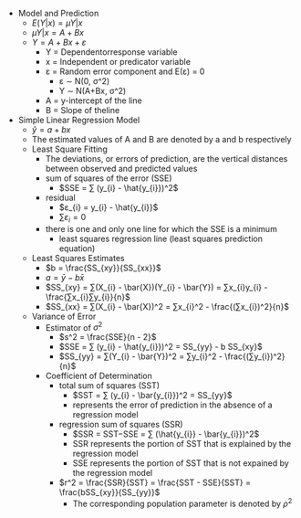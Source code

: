 - Model and Prediction
	- $E(Y|x) = µY|x$
	- $µY|x = A+Bx$
	- $Y = A+Bx+ε$
		- Y = Dependentorresponse variable
		- x = Independent or predicator variable
		- ε = Random error component and E(ε) = 0
			- ε ∼ N(0, σ^2)
			- Y ∼ N(A+Bx, σ^2)
		- A = y-intercept of the line
		- B = Slope of theline
- Simple Linear Regression Model
	- $\hat{y} =a+bx$
	- The estimated values of A and B are denoted by a and b respectively
	- Least Square Fitting
		- The deviations, or errors of prediction, are the vertical distances between observed and predicted values
		- sum of squares of the error (SSE)
			- $SSE = ∑ (y_{i} - \hat{y_{i}})^2$
		- residual
			- $ε_{i} = y_{i} - \hat{y_{i}}$
			- $∑ε_{i} = 0$
		- there is one and only one line for which the SSE is a minimum
			- least squares regression line (least squares prediction equation)
	- Least Squares Estimates
		- $b = \frac{SS_{xy}}{SS_{xx}}$
		- $a = \bar{y} - b\bar{x}$
		- $SS_{xy} = ∑(X_{i} - \bar{X})(Y_{i} - \bar{Y}) = ∑x_{i}y_{i} - \frac{∑x_{i}∑y_{i}}{n}$
		- $SS_{xx} = ∑(X_{i} - \bar{X})^2 = ∑x_{i}^2 - \frac{(∑x_{i})^2}{n}$
	- Variance of Error
		- Estimator of $σ^2$
			- $s^2 = \frac{SSE}{n - 2}$
			- $SSE = ∑ (y_{i} - \hat{y_{i}})^2 = SS_{yy} - b SS_{xy}$
			- $SS_{yy} = ∑(Y_{i} - \bar{Y})^2 = ∑y_{i}^2 - \frac{(∑y_{i})^2}{n}$
		- Coefficient of Determination
			- total sum of squares (SST)
				- $SST = ∑ (y_{i} - \bar{y_{i}})^2 = SS_{yy}$
				- represents the error of prediction in the absence of a regression model
			- regression sum of squares (SSR)
				- $SSR = SST−SSE = ∑ (\hat{y_{i}} - \bar{y_{i}})^2$
				- SSR represents the portion of SST that is explained by the regression model
				- SSE represents the portion of SST that is not expained by the regression model
			- $r^2 = \frac{SSR}{SST} = \frac{SST - SSE}{SST} = \frac{bSS_{xy}}{SS_{yy}}$
				- The corresponding population parameter is denoted by $ρ^2$